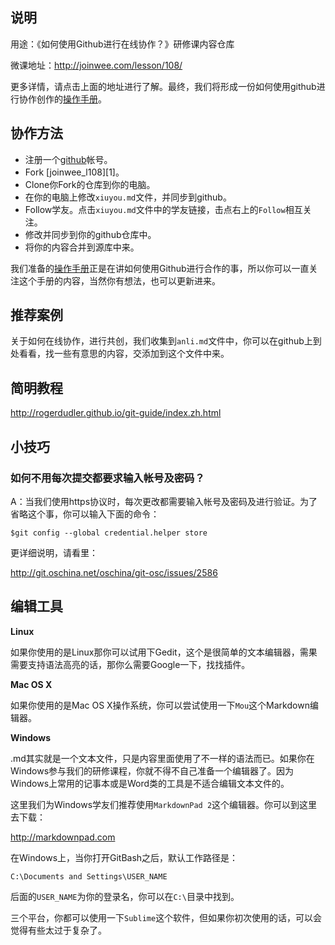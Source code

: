 ## 说明

用途：《如何使用Github进行在线协作？》研修课内容仓库

微课地址：<http://joinwee.com/lesson/108/>

更多详情，请点击上面的地址进行了解。最终，我们将形成一份如何使用github进行协作创作的[操作手册](git_guide.md)。

## 协作方法

- 注册一个[github](https://github.com)帐号。
- Fork [joinwee_l108][1]。
- Clone你Fork的仓库到你的电脑。
- 在你的电脑上修改`xiuyou.md`文件，并同步到github。
- Follow学友。点击`xiuyou.md`文件中的学友链接，击点右上的`Follow`相互关注。
- 修改并同步到你的github仓库中。
- 将你的内容合并到源库中来。

我们准备的[操作手册](git_guide.md)正是在讲如何使用Github进行合作的事，所以你可以一直关注这个手册的内容，当然你有想法，也可以更新进来。

## 推荐案例

关于如何在线协作，进行共创，我们收集到`anli.md`文件中，你可以在github上到处看看，找一些有意思的内容，交添加到这个文件中来。

## 简明教程

<http://rogerdudler.github.io/git-guide/index.zh.html>

## 小技巧

### 如何不用每次提交都要求输入帐号及密码？
A：当我们使用https协议时，每次更改都需要输入帐号及密码及进行验证。为了省略这个事，你可以输入下面的命令：

```
$git config --global credential.helper store
```

更详细说明，请看里：

<http://git.oschina.net/oschina/git-osc/issues/2586>

## 编辑工具

**Linux**

如果你使用的是Linux那你可以试用下Gedit，这个是很简单的文本编辑器，需果需要支持语法高亮的话，那你么需要Google一下，找找插件。

**Mac OS X**

如果你使用的是Mac OS X操作系统，你可以尝试使用一下`Mou`这个Markdown编辑器。

**Windows**

.md其实就是一个文本文件，只是内容里面使用了不一样的语法而已。如果你在Windows参与我们的研修课程，你就不得不自己准备一个编辑器了。因为Windows上常用的记事本或是Word类的工具是不适合编辑文本文件的。

这里我们为Windows学友们推荐使用`MarkdownPad 2`这个编辑器。你可以到这里去下载：

<http://markdownpad.com>

在Windows上，当你打开GitBash之后，默认工作路径是：

```
C:\Documents and Settings\USER_NAME
```

后面的`USER_NAME`为你的登录名，你可以在`C:\`目录中找到。

三个平台，你都可以使用一下`Sublime`这个软件，但如果你初次使用的话，可以会觉得有些太过于复杂了。


